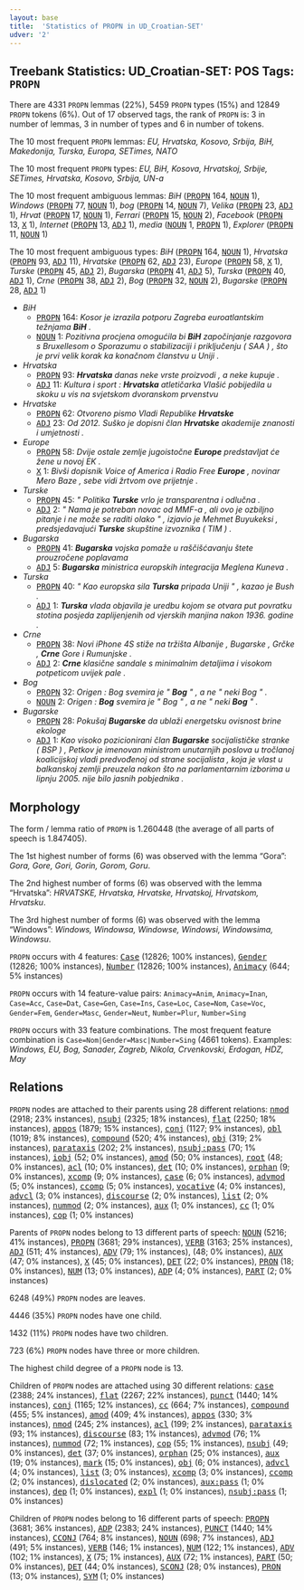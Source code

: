 ```yaml
---
layout: base
title:  'Statistics of PROPN in UD_Croatian-SET'
udver: '2'
---
```


## Treebank Statistics: UD_Croatian-SET: POS Tags: `PROPN`

There are 4331 `PROPN` lemmas (22%), 5459 `PROPN` types (15%) and 12849 `PROPN` tokens (6%).
Out of 17 observed tags, the rank of `PROPN` is: 3 in number of lemmas, 3 in number of types and 6 in number of tokens.

The 10 most frequent `PROPN` lemmas: <em>EU, Hrvatska, Kosovo, Srbija, BiH, Makedonija, Turska, Europa, SETimes, NATO</em>

The 10 most frequent `PROPN` types:  <em>EU, BiH, Kosova, Hrvatskoj, Srbije, SETimes, Hrvatska, Kosovo, Srbija, UN-a</em>

The 10 most frequent ambiguous lemmas: <em>BiH</em> (<tt><a href="hr_set-pos-PROPN.html">PROPN</a></tt> 164, <tt><a href="hr_set-pos-NOUN.html">NOUN</a></tt> 1), <em>Windows</em> (<tt><a href="hr_set-pos-PROPN.html">PROPN</a></tt> 77, <tt><a href="hr_set-pos-NOUN.html">NOUN</a></tt> 1), <em>bog</em> (<tt><a href="hr_set-pos-PROPN.html">PROPN</a></tt> 14, <tt><a href="hr_set-pos-NOUN.html">NOUN</a></tt> 7), <em>Velika</em> (<tt><a href="hr_set-pos-PROPN.html">PROPN</a></tt> 23, <tt><a href="hr_set-pos-ADJ.html">ADJ</a></tt> 1), <em>Hrvat</em> (<tt><a href="hr_set-pos-PROPN.html">PROPN</a></tt> 17, <tt><a href="hr_set-pos-NOUN.html">NOUN</a></tt> 1), <em>Ferrari</em> (<tt><a href="hr_set-pos-PROPN.html">PROPN</a></tt> 15, <tt><a href="hr_set-pos-NOUN.html">NOUN</a></tt> 2), <em>Facebook</em> (<tt><a href="hr_set-pos-PROPN.html">PROPN</a></tt> 13, <tt><a href="hr_set-pos-X.html">X</a></tt> 1), <em>Internet</em> (<tt><a href="hr_set-pos-PROPN.html">PROPN</a></tt> 13, <tt><a href="hr_set-pos-ADJ.html">ADJ</a></tt> 1), <em>media</em> (<tt><a href="hr_set-pos-NOUN.html">NOUN</a></tt> 1, <tt><a href="hr_set-pos-PROPN.html">PROPN</a></tt> 1), <em>Explorer</em> (<tt><a href="hr_set-pos-PROPN.html">PROPN</a></tt> 11, <tt><a href="hr_set-pos-NOUN.html">NOUN</a></tt> 1)

The 10 most frequent ambiguous types:  <em>BiH</em> (<tt><a href="hr_set-pos-PROPN.html">PROPN</a></tt> 164, <tt><a href="hr_set-pos-NOUN.html">NOUN</a></tt> 1), <em>Hrvatska</em> (<tt><a href="hr_set-pos-PROPN.html">PROPN</a></tt> 93, <tt><a href="hr_set-pos-ADJ.html">ADJ</a></tt> 11), <em>Hrvatske</em> (<tt><a href="hr_set-pos-PROPN.html">PROPN</a></tt> 62, <tt><a href="hr_set-pos-ADJ.html">ADJ</a></tt> 23), <em>Europe</em> (<tt><a href="hr_set-pos-PROPN.html">PROPN</a></tt> 58, <tt><a href="hr_set-pos-X.html">X</a></tt> 1), <em>Turske</em> (<tt><a href="hr_set-pos-PROPN.html">PROPN</a></tt> 45, <tt><a href="hr_set-pos-ADJ.html">ADJ</a></tt> 2), <em>Bugarska</em> (<tt><a href="hr_set-pos-PROPN.html">PROPN</a></tt> 41, <tt><a href="hr_set-pos-ADJ.html">ADJ</a></tt> 5), <em>Turska</em> (<tt><a href="hr_set-pos-PROPN.html">PROPN</a></tt> 40, <tt><a href="hr_set-pos-ADJ.html">ADJ</a></tt> 1), <em>Crne</em> (<tt><a href="hr_set-pos-PROPN.html">PROPN</a></tt> 38, <tt><a href="hr_set-pos-ADJ.html">ADJ</a></tt> 2), <em>Bog</em> (<tt><a href="hr_set-pos-PROPN.html">PROPN</a></tt> 32, <tt><a href="hr_set-pos-NOUN.html">NOUN</a></tt> 2), <em>Bugarske</em> (<tt><a href="hr_set-pos-PROPN.html">PROPN</a></tt> 28, <tt><a href="hr_set-pos-ADJ.html">ADJ</a></tt> 1)


* <em>BiH</em>
  * <tt><a href="hr_set-pos-PROPN.html">PROPN</a></tt> 164: <em>Kosor je izrazila potporu Zagreba euroatlantskim težnjama <b>BiH</b> .</em>
  * <tt><a href="hr_set-pos-NOUN.html">NOUN</a></tt> 1: <em>Pozitivna procjena omogućila bi <b>BiH</b> započinjanje razgovora s Bruxellesom o Sporazumu o stabilizaciji i priključenju ( SAA ) , što je prvi velik korak ka konačnom članstvu u Uniji .</em>
* <em>Hrvatska</em>
  * <tt><a href="hr_set-pos-PROPN.html">PROPN</a></tt> 93: <em><b>Hrvatska</b> danas neke vrste proizvodi , a neke kupuje .</em>
  * <tt><a href="hr_set-pos-ADJ.html">ADJ</a></tt> 11: <em>Kultura i sport : <b>Hrvatska</b> atletičarka Vlašić pobijedila u skoku u vis na svjetskom dvoranskom prvenstvu</em>
* <em>Hrvatske</em>
  * <tt><a href="hr_set-pos-PROPN.html">PROPN</a></tt> 62: <em>Otvoreno pismo Vladi Republike <b>Hrvatske</b></em>
  * <tt><a href="hr_set-pos-ADJ.html">ADJ</a></tt> 23: <em>Od 2012. Suško je dopisni član <b>Hrvatske</b> akademije znanosti i umjetnosti .</em>
* <em>Europe</em>
  * <tt><a href="hr_set-pos-PROPN.html">PROPN</a></tt> 58: <em>Dvije ostale zemlje jugoistočne <b>Europe</b> predstavljat će žene u novoj EK .</em>
  * <tt><a href="hr_set-pos-X.html">X</a></tt> 1: <em>Bivši dopisnik Voice of America i Radio Free <b>Europe</b> , novinar Mero Baze , sebe vidi žrtvom ove prijetnje .</em>
* <em>Turske</em>
  * <tt><a href="hr_set-pos-PROPN.html">PROPN</a></tt> 45: <em>" Politika <b>Turske</b> vrlo je transparentna i odlučna .</em>
  * <tt><a href="hr_set-pos-ADJ.html">ADJ</a></tt> 2: <em>" Nama je potreban novac od MMF-a , ali ovo je ozbiljno pitanje i ne može se raditi olako " , izjavio je Mehmet Buyukeksi , predsjedavajući <b>Turske</b> skupštine izvoznika ( TIM ) .</em>
* <em>Bugarska</em>
  * <tt><a href="hr_set-pos-PROPN.html">PROPN</a></tt> 41: <em><b>Bugarska</b> vojska pomaže u raščišćavanju štete prouzročene poplavama</em>
  * <tt><a href="hr_set-pos-ADJ.html">ADJ</a></tt> 5: <em><b>Bugarska</b> ministrica europskih integracija Meglena Kuneva .</em>
* <em>Turska</em>
  * <tt><a href="hr_set-pos-PROPN.html">PROPN</a></tt> 40: <em>" Kao europska sila <b>Turska</b> pripada Uniji " , kazao je Bush .</em>
  * <tt><a href="hr_set-pos-ADJ.html">ADJ</a></tt> 1: <em><b>Turska</b> vlada objavila je uredbu kojom se otvara put povratku stotina posjeda zaplijenjenih od vjerskih manjina nakon 1936. godine .</em>
* <em>Crne</em>
  * <tt><a href="hr_set-pos-PROPN.html">PROPN</a></tt> 38: <em>Novi iPhone 4S stiže na tržišta Albanije , Bugarske , Grčke , <b>Crne</b> Gore i Rumunjske .</em>
  * <tt><a href="hr_set-pos-ADJ.html">ADJ</a></tt> 2: <em><b>Crne</b> klasične sandale s minimalnim detaljima i visokom potpeticom uvijek pale .</em>
* <em>Bog</em>
  * <tt><a href="hr_set-pos-PROPN.html">PROPN</a></tt> 32: <em>Origen : Bog svemira je " <b>Bog</b> " , a ne " neki Bog " .</em>
  * <tt><a href="hr_set-pos-NOUN.html">NOUN</a></tt> 2: <em>Origen : <b>Bog</b> svemira je " Bog " , a ne " neki <b>Bog</b> " .</em>
* <em>Bugarske</em>
  * <tt><a href="hr_set-pos-PROPN.html">PROPN</a></tt> 28: <em>Pokušaj <b>Bugarske</b> da ublaži energetsku ovisnost brine ekologe</em>
  * <tt><a href="hr_set-pos-ADJ.html">ADJ</a></tt> 1: <em>Kao visoko pozicionirani član <b>Bugarske</b> socijalističke stranke ( BSP ) , Petkov je imenovan ministrom unutarnjih poslova u tročlanoj koalicijskoj vladi predvođenoj od strane socijalista , koja je vlast u balkanskoj zemlji preuzela nakon što na parlamentarnim izborima u lipnju 2005. nije bilo jasnih pobjednika .</em>

## Morphology

The form / lemma ratio of `PROPN` is 1.260448 (the average of all parts of speech is 1.847405).

The 1st highest number of forms (6) was observed with the lemma “Gora”: <em>Gora, Gore, Gori, Gorin, Gorom, Goru</em>.

The 2nd highest number of forms (6) was observed with the lemma “Hrvatska”: <em>HRVATSKE, Hrvatska, Hrvatske, Hrvatskoj, Hrvatskom, Hrvatsku</em>.

The 3rd highest number of forms (6) was observed with the lemma “Windows”: <em>Windows, Windowsa, Windowse, Windowsi, Windowsima, Windowsu</em>.

`PROPN` occurs with 4 features: <tt><a href="hr_set-feat-Case.html">Case</a></tt> (12826; 100% instances), <tt><a href="hr_set-feat-Gender.html">Gender</a></tt> (12826; 100% instances), <tt><a href="hr_set-feat-Number.html">Number</a></tt> (12826; 100% instances), <tt><a href="hr_set-feat-Animacy.html">Animacy</a></tt> (644; 5% instances)

`PROPN` occurs with 14 feature-value pairs: `Animacy=Anim`, `Animacy=Inan`, `Case=Acc`, `Case=Dat`, `Case=Gen`, `Case=Ins`, `Case=Loc`, `Case=Nom`, `Case=Voc`, `Gender=Fem`, `Gender=Masc`, `Gender=Neut`, `Number=Plur`, `Number=Sing`

`PROPN` occurs with 33 feature combinations.
The most frequent feature combination is `Case=Nom|Gender=Masc|Number=Sing` (4661 tokens).
Examples: <em>Windows, EU, Bog, Sanader, Zagreb, Nikola, Crvenkovski, Erdogan, HDZ, May</em>


## Relations

`PROPN` nodes are attached to their parents using 28 different relations: <tt><a href="hr_set-dep-nmod.html">nmod</a></tt> (2918; 23% instances), <tt><a href="hr_set-dep-nsubj.html">nsubj</a></tt> (2325; 18% instances), <tt><a href="hr_set-dep-flat.html">flat</a></tt> (2250; 18% instances), <tt><a href="hr_set-dep-appos.html">appos</a></tt> (1879; 15% instances), <tt><a href="hr_set-dep-conj.html">conj</a></tt> (1127; 9% instances), <tt><a href="hr_set-dep-obl.html">obl</a></tt> (1019; 8% instances), <tt><a href="hr_set-dep-compound.html">compound</a></tt> (520; 4% instances), <tt><a href="hr_set-dep-obj.html">obj</a></tt> (319; 2% instances), <tt><a href="hr_set-dep-parataxis.html">parataxis</a></tt> (202; 2% instances), <tt><a href="hr_set-dep-nsubj-pass.html">nsubj:pass</a></tt> (70; 1% instances), <tt><a href="hr_set-dep-iobj.html">iobj</a></tt> (52; 0% instances), <tt><a href="hr_set-dep-amod.html">amod</a></tt> (50; 0% instances), <tt><a href="hr_set-dep-root.html">root</a></tt> (48; 0% instances), <tt><a href="hr_set-dep-acl.html">acl</a></tt> (10; 0% instances), <tt><a href="hr_set-dep-det.html">det</a></tt> (10; 0% instances), <tt><a href="hr_set-dep-orphan.html">orphan</a></tt> (9; 0% instances), <tt><a href="hr_set-dep-xcomp.html">xcomp</a></tt> (9; 0% instances), <tt><a href="hr_set-dep-case.html">case</a></tt> (6; 0% instances), <tt><a href="hr_set-dep-advmod.html">advmod</a></tt> (5; 0% instances), <tt><a href="hr_set-dep-ccomp.html">ccomp</a></tt> (5; 0% instances), <tt><a href="hr_set-dep-vocative.html">vocative</a></tt> (4; 0% instances), <tt><a href="hr_set-dep-advcl.html">advcl</a></tt> (3; 0% instances), <tt><a href="hr_set-dep-discourse.html">discourse</a></tt> (2; 0% instances), <tt><a href="hr_set-dep-list.html">list</a></tt> (2; 0% instances), <tt><a href="hr_set-dep-nummod.html">nummod</a></tt> (2; 0% instances), <tt><a href="hr_set-dep-aux.html">aux</a></tt> (1; 0% instances), <tt><a href="hr_set-dep-cc.html">cc</a></tt> (1; 0% instances), <tt><a href="hr_set-dep-cop.html">cop</a></tt> (1; 0% instances)

Parents of `PROPN` nodes belong to 13 different parts of speech: <tt><a href="hr_set-pos-NOUN.html">NOUN</a></tt> (5216; 41% instances), <tt><a href="hr_set-pos-PROPN.html">PROPN</a></tt> (3681; 29% instances), <tt><a href="hr_set-pos-VERB.html">VERB</a></tt> (3163; 25% instances), <tt><a href="hr_set-pos-ADJ.html">ADJ</a></tt> (511; 4% instances), <tt><a href="hr_set-pos-ADV.html">ADV</a></tt> (79; 1% instances),  (48; 0% instances), <tt><a href="hr_set-pos-AUX.html">AUX</a></tt> (47; 0% instances), <tt><a href="hr_set-pos-X.html">X</a></tt> (45; 0% instances), <tt><a href="hr_set-pos-DET.html">DET</a></tt> (22; 0% instances), <tt><a href="hr_set-pos-PRON.html">PRON</a></tt> (18; 0% instances), <tt><a href="hr_set-pos-NUM.html">NUM</a></tt> (13; 0% instances), <tt><a href="hr_set-pos-ADP.html">ADP</a></tt> (4; 0% instances), <tt><a href="hr_set-pos-PART.html">PART</a></tt> (2; 0% instances)

6248 (49%) `PROPN` nodes are leaves.

4446 (35%) `PROPN` nodes have one child.

1432 (11%) `PROPN` nodes have two children.

723 (6%) `PROPN` nodes have three or more children.

The highest child degree of a `PROPN` node is 13.

Children of `PROPN` nodes are attached using 30 different relations: <tt><a href="hr_set-dep-case.html">case</a></tt> (2388; 24% instances), <tt><a href="hr_set-dep-flat.html">flat</a></tt> (2267; 22% instances), <tt><a href="hr_set-dep-punct.html">punct</a></tt> (1440; 14% instances), <tt><a href="hr_set-dep-conj.html">conj</a></tt> (1165; 12% instances), <tt><a href="hr_set-dep-cc.html">cc</a></tt> (664; 7% instances), <tt><a href="hr_set-dep-compound.html">compound</a></tt> (455; 5% instances), <tt><a href="hr_set-dep-amod.html">amod</a></tt> (409; 4% instances), <tt><a href="hr_set-dep-appos.html">appos</a></tt> (330; 3% instances), <tt><a href="hr_set-dep-nmod.html">nmod</a></tt> (245; 2% instances), <tt><a href="hr_set-dep-acl.html">acl</a></tt> (199; 2% instances), <tt><a href="hr_set-dep-parataxis.html">parataxis</a></tt> (93; 1% instances), <tt><a href="hr_set-dep-discourse.html">discourse</a></tt> (83; 1% instances), <tt><a href="hr_set-dep-advmod.html">advmod</a></tt> (76; 1% instances), <tt><a href="hr_set-dep-nummod.html">nummod</a></tt> (72; 1% instances), <tt><a href="hr_set-dep-cop.html">cop</a></tt> (55; 1% instances), <tt><a href="hr_set-dep-nsubj.html">nsubj</a></tt> (49; 0% instances), <tt><a href="hr_set-dep-det.html">det</a></tt> (37; 0% instances), <tt><a href="hr_set-dep-orphan.html">orphan</a></tt> (25; 0% instances), <tt><a href="hr_set-dep-aux.html">aux</a></tt> (19; 0% instances), <tt><a href="hr_set-dep-mark.html">mark</a></tt> (15; 0% instances), <tt><a href="hr_set-dep-obj.html">obj</a></tt> (6; 0% instances), <tt><a href="hr_set-dep-advcl.html">advcl</a></tt> (4; 0% instances), <tt><a href="hr_set-dep-list.html">list</a></tt> (3; 0% instances), <tt><a href="hr_set-dep-xcomp.html">xcomp</a></tt> (3; 0% instances), <tt><a href="hr_set-dep-ccomp.html">ccomp</a></tt> (2; 0% instances), <tt><a href="hr_set-dep-dislocated.html">dislocated</a></tt> (2; 0% instances), <tt><a href="hr_set-dep-aux-pass.html">aux:pass</a></tt> (1; 0% instances), <tt><a href="hr_set-dep-dep.html">dep</a></tt> (1; 0% instances), <tt><a href="hr_set-dep-expl.html">expl</a></tt> (1; 0% instances), <tt><a href="hr_set-dep-nsubj-pass.html">nsubj:pass</a></tt> (1; 0% instances)

Children of `PROPN` nodes belong to 16 different parts of speech: <tt><a href="hr_set-pos-PROPN.html">PROPN</a></tt> (3681; 36% instances), <tt><a href="hr_set-pos-ADP.html">ADP</a></tt> (2383; 24% instances), <tt><a href="hr_set-pos-PUNCT.html">PUNCT</a></tt> (1440; 14% instances), <tt><a href="hr_set-pos-CCONJ.html">CCONJ</a></tt> (764; 8% instances), <tt><a href="hr_set-pos-NOUN.html">NOUN</a></tt> (698; 7% instances), <tt><a href="hr_set-pos-ADJ.html">ADJ</a></tt> (491; 5% instances), <tt><a href="hr_set-pos-VERB.html">VERB</a></tt> (146; 1% instances), <tt><a href="hr_set-pos-NUM.html">NUM</a></tt> (122; 1% instances), <tt><a href="hr_set-pos-ADV.html">ADV</a></tt> (102; 1% instances), <tt><a href="hr_set-pos-X.html">X</a></tt> (75; 1% instances), <tt><a href="hr_set-pos-AUX.html">AUX</a></tt> (72; 1% instances), <tt><a href="hr_set-pos-PART.html">PART</a></tt> (50; 0% instances), <tt><a href="hr_set-pos-DET.html">DET</a></tt> (44; 0% instances), <tt><a href="hr_set-pos-SCONJ.html">SCONJ</a></tt> (28; 0% instances), <tt><a href="hr_set-pos-PRON.html">PRON</a></tt> (13; 0% instances), <tt><a href="hr_set-pos-SYM.html">SYM</a></tt> (1; 0% instances)

